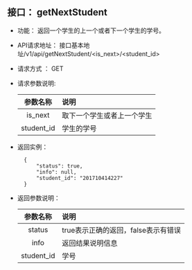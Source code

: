 ## 接口： getNextStudent 
- 功能：
    返回一个学生的上一个或者下一个学生的学号。 
    
- API请求地址： 
    接口基本地址/v1/api/getNextStudent/<is_next>/<student_id>

- 请求方式 ：
    GET

- 请求参数说明:        

  |参数名称|说明|
  |:---------:|:--------------------------------------------------------|
  |is_next|取下一个学生或者上一个学生|
  |student_id|学生的学号|
    
- 返回实例：

        {         
            "status": true,
            "info": null,    
            "student_id": "201710414227"
        }
 
- 返回参数说明：    
 
  |参数名称|说明|
  |:---------:|:--------------------------------------------------------|      
  |status|true表示正确的返回，false表示有错误|
  |info|返回结果说明信息|
  |student_id|学号|

